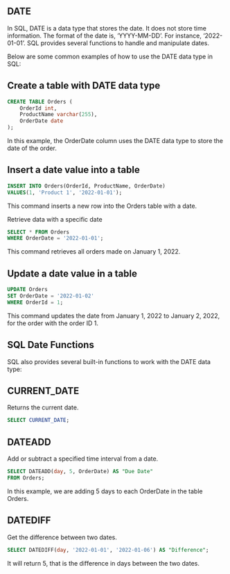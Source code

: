 ## DATE

In SQL, DATE is a data type that stores the date. It does not store time information. The format of the date is, ‘YYYY-MM-DD’. For instance, ‘2022-01-01’. SQL provides several functions to handle and manipulate dates.

Below are some common examples of how to use the DATE data type in SQL:

## Create a table with DATE data type

```SQL
CREATE TABLE Orders (
    OrderId int,
    ProductName varchar(255),
    OrderDate date
);
```

In this example, the OrderDate column uses the DATE data type to store the date of the order.

## Insert a date value into a table

```SQL
INSERT INTO Orders(OrderId, ProductName, OrderDate)
VALUES(1, 'Product 1', '2022-01-01');
```

This command inserts a new row into the Orders table with a date.

Retrieve data with a specific date

```SQL
SELECT * FROM Orders 
WHERE OrderDate = '2022-01-01';
```

This command retrieves all orders made on January 1, 2022.


## Update a date value in a table

```SQL
UPDATE Orders
SET OrderDate = '2022-01-02'
WHERE OrderId = 1;
```

This command updates the date from January 1, 2022 to January 2, 2022, for the order with the order ID 1.

## SQL Date Functions

SQL also provides several built-in functions to work with the DATE data type:

## CURRENT_DATE

Returns the current date.

```SQL
SELECT CURRENT_DATE;
```

## DATEADD
Add or subtract a specified time interval from a date.

```SQL
SELECT DATEADD(day, 5, OrderDate) AS "Due Date"
FROM Orders;
```

In this example, we are adding 5 days to each OrderDate in the table Orders.

## DATEDIFF

Get the difference between two dates.

```SQL
SELECT DATEDIFF(day, '2022-01-01', '2022-01-06') AS "Difference";
```

It will return 5, that is the difference in days between the two dates.